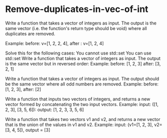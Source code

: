 # Remove-duplicates-in-vec-of-int
Write a function that takes a vector of integers as input. The output is the same vector (i.e. the function's return type should be void) where all duplicates are removed.

Example: before: v=[1, 2, 2, 4], after : v=[1, 2, 4]

Solve this for the following cases:
  You cannot use std::set
  You can use std::set
  Write a function that takes a vector of integers as input. The output is the same vector
but in reversed order:
  Example: before: [1, 2, 3] after: [3, 2, 1]

Write a function that takes a vector of integers as input. The output should be the same vector where all ​odd numbers are removed.
  Example: before: [1, 2, 3], after: [2]

Write a function that inputs two vectors of integers, and returns a new vector formed by
concatenating the two input vectors.
  Example: input: ([1, 2, 3], [3, 5, 6]): output: [1, 2, 3, 3, 5, 6]

Write a function that takes two vectors v1 and v2, and returns a new vector that is the union​ of the values in v1 and v2.
  Example: input: (v1=[1, 2, 3], v2=[3, 4, 5]), output = [3]
